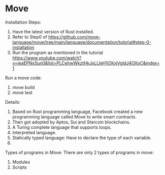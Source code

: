 # Move

Installation Steps:

  1. Have the latest version of Rust installed.
  2. Refer to Step0 of https://github.com/move-language/move/tree/main/language/documentation/tutorial#step-0-installation
  3. Run the program as mentioned in the tutorial https://www.youtube.com/watch?v=jeaEPNxSun0&list=PLCehwWkztHkJxLLleH1OXojVgldJ4OXoC&index=1

Run a move code:
  1. move build
  2. move test

Details:

  1. Based on Rust programming language, Facebook created a new programming language called Move to write smart contracts.
  2. Then got adopted by Aptos, Sui and Starcoin blockchains.
  3. A Turing complete language that supports loops.
  4. Interpreted language.
  5. Statically typed language: Have to declare the type of each variable.
  6. 

Types of programs in Move: There are only 2 types of programs in move:

  1. Modules
  2. Scripts
